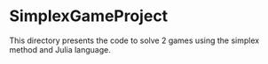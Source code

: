 # SimplexGameProject
This directory presents the code to solve 2 games using the simplex method and Julia language.
